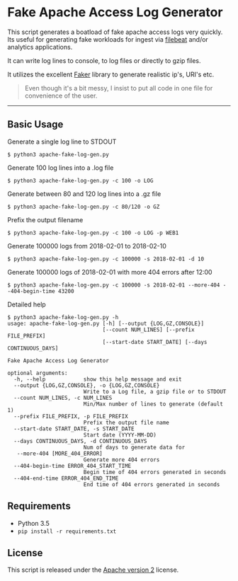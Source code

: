 # Fake Apache Access Log Generator

This script generates a boatload of fake apache access logs very quickly.
Its useful for generating fake workloads for ingest via [filebeat](https://github.com/elastic/beats/tree/master/filebeat) and/or analytics applications.

It can write log lines to console, to log files or directly to gzip files.

It utilizes the excellent [Faker](https://github.com/joke2k/faker/) library to generate realistic ip's, URI's etc.

> Even though it's a bit messy, I insist to put all code in one file for convenience of the user.

***

## Basic Usage

Generate a single log line to STDOUT
```
$ python3 apache-fake-log-gen.py
```

Generate 100 log lines into a .log file
```
$ python3 apache-fake-log-gen.py -c 100 -o LOG
```

Generate between 80 and 120 log lines into a .gz file
```
$ python3 apache-fake-log-gen.py -c 80/120 -o GZ
```

Prefix the output filename 
```
$ python3 apache-fake-log-gen.py -c 100 -o LOG -p WEB1
```

Generate 100000 logs from 2018-02-01 to 2018-02-10
```
$ python3 apache-fake-log-gen.py -c 100000 -s 2018-02-01 -d 10
```

Generate 100000 logs of 2018-02-01 with more 404 errors after 12:00
```
$ python3 apache-fake-log-gen.py -c 100000 -s 2018-02-01 --more-404 --404-begin-time 43200
```

Detailed help

```
$ python3 apache-fake-log-gen.py -h
usage: apache-fake-log-gen.py [-h] [--output {LOG,GZ,CONSOLE}]
                              [--count NUM_LINES] [--prefix FILE_PREFIX]
                              [--start-date START_DATE] [--days CONTINUOUS_DAYS]

Fake Apache Access Log Generator

optional arguments:
  -h, --help            show this help message and exit
  --output {LOG,GZ,CONSOLE}, -o {LOG,GZ,CONSOLE}
                        Write to a Log file, a gzip file or to STDOUT
  --count NUM_LINES, -c NUM_LINES
                        Min/Max number of lines to generate (default 1)
  --prefix FILE_PREFIX, -p FILE_PREFIX
                        Prefix the output file name
  --start-date START_DATE, -s START_DATE
                        Start date (YYYY-MM-DD)
  --days CONTINUOUS_DAYS, -d CONTINUOUS_DAYS
                        Num of days to generate data for
   --more-404 [MORE_404_ERROR]
                        Generate more 404 errors
  --404-begin-time ERROR_404_START_TIME
                        Begin time of 404 errors generated in seconds
  --404-end-time ERROR_404_END_TIME
                        End time of 404 errors generated in seconds
```


## Requirements
* Python 3.5
* `pip install -r requirements.txt`

## License
This script is released under the [Apache version 2](LICENSE) license.
